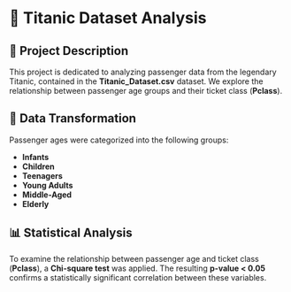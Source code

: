 # 🚢 Titanic Dataset Analysis

## 📌 Project Description
This project is dedicated to analyzing passenger data from the legendary Titanic, contained in the **Titanic_Dataset.csv** dataset. We explore the relationship between passenger age groups and their ticket class (**Pclass**).

## 🔄 Data Transformation
Passenger ages were categorized into the following groups:
-  **Infants**
-  **Children**
-  **Teenagers**
-  **Young Adults**
-  **Middle-Aged**
-  **Elderly**

## 📊 Statistical Analysis
To examine the relationship between passenger age and ticket class (**Pclass**), a **Chi-square test** was applied. The resulting **p-value < 0.05** confirms a statistically significant correlation between these variables.
